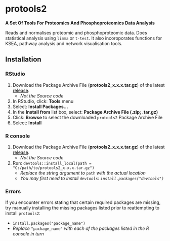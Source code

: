 # protools2
**A Set Of Tools For Proteomics And Phosphoproteomics Data Analysis**

Reads and normalises proteomic and phosphoproteomic data. Does statistical analysis using `limma` or `t-test`. It also incoroporates functions for KSEA, pathway analysis and network visualisation tools.

## Installation
### RStudio
1. Download the Package Archive File (**protools2_x.x.x.tar.gz**) of the latest [release](https://github.com/iibadshah/protools2/releases/latest).
   - *Not the Source code*
3. In RStudio, click: **Tools** menu
4. Select: **Install Packages...**
5. In the **Install from** list box, select: **Package Archive File (.zip; .tar.gz)**
6. Click: **Browse** to select the downloaded `protools2` Package Archive File
7. Select: **Install**

### R console
1. Download the Package Archive File (**protools2_x.x.x.tar.gz**) of the latest [release](https://github.com/iibadshah/protools2/releases/latest).
   - *Not the Source code*
2. Run: `devtools::install_local(path = "C:/path/to/protools2_x.x.x.tar.gz")`
   - *Replace the string argument to* `path` *with the actual location*
   - *You may first need to install `devtools`: `install.packages("devtools")`*

### Errors
If you encounter errors stating that certain required packages are missing, try manually installing the missing packages listed prior to reattempting to install `protools2`:
- `install.packages("package_name")`
- *Replace* `"package_name"` *with each of the packages listed in the R console in turn*
